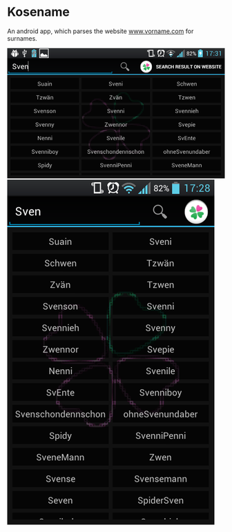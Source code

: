 Kosename
========

An android app, which parses the website www.vorname.com for surnames.

![Beispielsuche](sc1.png)
![Beispielsuche](sc2.png)
